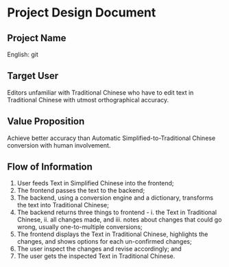 Project Design Document
=======================

Project Name
------------
English: git 

Target User
-----------
Editors unfamiliar with Traditional Chinese who have to edit text in Traditional Chinese with utmost orthographical accuracy.

Value Proposition
-----------------
Achieve better accuracy than Automatic Simplified-to-Traditional Chinese conversion with human involvement.

Flow of Information
-------------------
1. User feeds Text in Simplified Chinese into the frontend;
2. The frontend passes the text to the backend;
3. The backend, using a conversion engine and a dictionary, transforms the text into Traditional Chinese;
4. The backend returns three things to frontend -
i. the Text in Traditional Chinese,
ii. all changes made, and
iii. notes about changes that could go wrong, usually one-to-multiple conversions;
5. The frontend displays the Text in Traditional Chinese, highlights the changes, and shows options for each un-confirmed changes;
6. The user inspect the changes and revise accordingly; and
7. The user gets the inspected Text in Traditional Chinese.